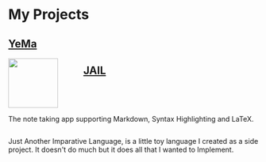 # My Projects

## [YeMa](https://cedricmeu.github.io/YeMa/)

<div>
<div style="float: left; width: 30%;"><img src="https://github.com/CedricMeu/YeMa/blob/master/assets/icon/png/512x512.png?raw=true" width="100" height="auto"/></div>
<p style="float: left; width: 100%">The note taking app supporting Markdown, Syntax Highlighting and LaTeX.</p>
</div>

## [JAIL](https://cedricmeu.github.io/JAIL/)

<div>
<p style="float: left; width: 100%">Just Another Imparative Language, is a little toy language I created as a side project. It doesn't do much but it does all that I wanted to Implement.</p>
</div>
